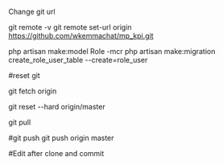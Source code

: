 Change git url 

git remote -v 
git remote set-url origin https://github.com/wkemmachat/mp_kpi.git




php artisan make:model Role -mcr
php artisan make:migration create_role_user_table --create=role_user


#reset git 

git fetch origin

git reset --hard origin/master

git pull


#git push
git push origin master 


#Edit after clone and commit 


